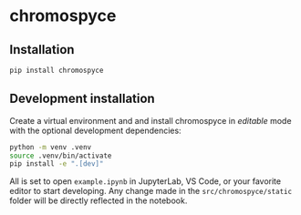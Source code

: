 # chromospyce

## Installation

```sh
pip install chromospyce
```

## Development installation

Create a virtual environment and and install chromospyce in _editable_ mode with
the optional development dependencies:

```sh
python -m venv .venv
source .venv/bin/activate
pip install -e ".[dev]"
```

All is set to open `example.ipynb` in JupyterLab, VS Code, or your favorite
editor to start developing. Any change made in the `src/chromospyce/static`
folder will be directly reflected in the notebook.
